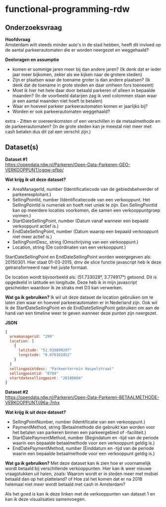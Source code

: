# functional-programming-rdw
 
## Onderzoeksvraag <br>
**Hoofdvraag**<br>
Amsterdam wilt steeds minder auto's in de stad hebben, heeft dit invloed op de aantal parkeerautomaten die er worden neergezet en weggehaald?

**Deelvragen en assumptie**<br>
- komen er sommige jaren meer bij dan andere jaren? (Ik denk dat er ieder jaar meer bijkomen, zeker als we kijken naar de grotere steden)
- Zijn er plaatsen waar de toename groter is dan andere plaatsen? (Ik denk dat de toename in grote steden en daar omheen fors toeneemt)
- Moet ik hier het hele daar door betaald parkeren of alleen in bepaalde maanden? (In de voorbeeld datarijen zag ik veel colommen staan waar je een aantal maanden niet hoeft te betalen)
- Waar en hoeveel parkeer parkeerautomaten komen er jaarlijks bij? 
- Worden er ook parkeerautomaten weggehaald?

extra - Zitten er overeenkomsten of een verschillen in de metaalmethode en de parkeerautomaten? (In de grote steden kan je meestal niet meer met cash betalen dus dit zal een verschil zijn.)

## Dataset(s)

**Dataset #1**<br>
https://opendata.rdw.nl/Parkeren/Open-Data-Parkeren-GEO-VERKOOPPUNT/cgqw-pfbp/ 

**Wat krijg ik uit deze dataset?** 
- AreaManagerId, number (Identificatiecode van de gebiedsbeheerder of parkeerexploitant.)
- SellingPointId, number (Identificatiecode van een verkooppunt. Het SellingPointId is numeriek en hoeft niet uniek te zijn. Een SellingPointId kan op meerdere locaties voorkomen, die samen een verkooppuntgroep vormen.)
- StartDateSellingPoint, number (Datum vanaf wanneer een bepaald verkooppunt actief is.)
- EndDateSellingPoint, number (Datum waarop een bepaald verkooppunt niet meer actief is.)
- SellingPointDesc, string (Omschrijving van een verkooppunt.)
- Location, string (De coördinaten van een verkooppunt.)

StartDateSellingPoint en EndDateSellingPoint worden weergegeven als: 20150301. Hier staat 01-03-2015, dmv de slice functie javascript heb ik deze getransformeerd naar het juiste formaat.

De location wordt bijvoorbeeld als: (51.733028°, 3.774917°) getoond. Dit is opgedeeld in latitude en longitude. Deze heb ik in mijn javascript gescheiden waardoor ik ze straks met D3 kan verwerken.

**Wat ga ik gebruiken?** 
Ik wil uit deze dataset de location gebruiken om te laten zien waar en hoeveel parkeerautomaten er in Nederland zijn. Ook wil ik de StartDateSellingPoint en de EndDateSellingPoint gebruiken om aan de hand van een timeline weer te geven wanneer deze punten zijn neergezet.

**JSON**
``` js
{
  areamanagerid: "299"
  location: [
    {
      latitude: "51.930899297"
      longitude: "6.076162452"
    }
  ]
  sellingpointdesc: "Parkeerterrein Haspelstraat"
  sellingpointid: "8704"
  startdatesellingpoint: "20180604"
}

```

**Dataset #2**<br>
https://opendata.rdw.nl/Parkeren/Open-Data-Parkeren-BETAALMETHODE-VERKOOPPUNT/j96a-7nhx

**Wat krijg ik uit deze dataset?** 
- SellingPointNumber, number (Identificatie van een verkooppunt.) 
- PaymentMethod, string (Betaalmethode die gebruikt kan worden voor het betalen van parkeren binnen een parkeergebied of -faciliteit.)
- StartDatePaymentMethod, number (Begindatum en -tijd van de periode waarin een bepaalde betaalmethode voor een verkooppunt geldig is.)
- EndDatePaymentMethod, number (Einddatum en -tijd van de periode waarin een bepaalde betaalmethode voor een verkooppunt geldig is.)

**Wat ga ik gebruiken?** 
Met deze dataset kan ik zien hoe er voornamelijk wordt betaald bij verschillende verkooppunten. Hier kan ik weer nieuwe vraagstukken uit halen, zoals: Waarom wordt er in steden meer met mobiel betaald dan op het platteland? of Hoe zal het komen dat er na 2018 helemaal niet meer wordt betaald met cash in Amsterdam?

Als het goed is kan ik deze linken met de verkooppunten van dataset 1 en kan ik deze visualisaties samenvoegen.
